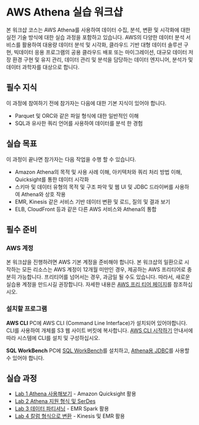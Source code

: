 # AWS Athena 실습 워크샵
본 워크샵 코스는 AWS Athena를 사용하여 데이터 수집, 분석, 변환 및 시각화에 대한 실전 기술 방식에 대한 실습 과정을 포함하고 있습니다. AWS의 다양한 데이터 분석 서비스를 활용하여 대용량 데이터 분석 및 시각화, 클라우드 기반 대형 데이터 솔루션 구현, 빅데이터 응용 프로그램의 공용 클라우드 배포 또는 마이그레이션, 대규모 데이터 저장 환경 구현 및 유지 관리, 데이터 관리 및 분석을 담당하는 데이터 엔지니어, 분석가 및 데이터 과학자를 대상으로 합니다.

## 필수 지식
이 과정에 참여하기 전에 참가자는 다음에 대한 기본 지식이 있어야 합니다.
- Parquet 및 ORC와 같은 파일 형식에 대한 일반적인 이해
- SQL과 유사한 쿼리 언어를 사용하여 데이터를 분석 한 경험

## 실습 목표 
이 과정이 끝나면 참가자는 다음 작업을 수행 할 수 있습니다.
- Amazon Athena의 목적 및 사용 사례 이해, 아키텍처와 쿼리 처리 방법 이해, Quicksight를 통한 데이터 시각화
- 스키마 및 데이터 유형의 목적 및 구조 파악 및 웹 UI 및 JDBC 드라이버를 사용하여 Athena와 상호 작용
- EMR, Kinesis 같은 서비스 기반 데이터 변환 및 로드, 질의 및 결과 보기
- ELB, CloudFront 등과 같은 다른 AWS 서비스와 Athena의 통합

## 필수 준비
### AWS 계정
본 워크샵을 진행하려면 AWS 기본 계정을 준비해야 합니다. 본 워크샵의 일환으로 시작하는 모든 리소스는 AWS 계정이 12개월 미만인 경우, 제공하는 AWS 프리티어로 충분히 가능합니다. 프리티어를 넘어서는 경우, 과금일 될 수도 있습니다. 따라서, 새로운 실습용 계정을 만드시길 권장합니다. 자세한 내용은 [AWS 프리 티어 페이지](https://aws.amazon.com/free/)를 참조하십시오.

### 설치할 프로그램
**AWS CLI** PC에 AWS CLI (Command Line Interface)가 설치되어 있어야합니다. CLI를 사용하여 개체를 S3 웹 사이트 버킷에 복사합니다. [AWS CLI 시작하기](http://docs.aws.amazon.com/ko_kr/cli/latest/userguide/installing.html) 안내서에 따라 시스템에 CLI를 설치 및 구성하십시오. 

**SQL WorkBench** PC에 [SQL WorkBench](http://www.sql-workbench.net/downloads.html)를 설치하고, [Athena용 JDBC](https://s3.amazonaws.com/athena-downloads/drivers/AthenaJDBC41-1.0.0.jar)를 사용할 수 있어야 합니다.

## 실습 과정 
- [Lab 1 Athena 사용해보기](labs/lab2.md) - Amazon Quicksight 활용
- [Lab 2 Athena 지원 형식 및 SerDes](labs/lab3.md)
- [Lab 3 데이터 파티셔닝](labs/lab4.md) - EMR Spark 활용 
- [Lab 4 칼럼 형식으로 변환](labs/lab5.md) - Kinesis 및 EMR 활용
